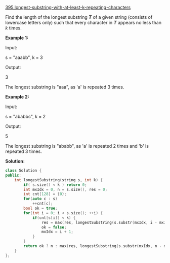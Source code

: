 [395.longest-substring-with-at-least-k-repeating-characters](https://leetcode.com/problems/longest-substring-with-at-least-k-repeating-characters/)  

Find the length of the longest substring **_T_** of a given string (consists of lowercase letters only) such that every character in **_T_** appears no less than _k_ times.

**Example 1:**

  
Input:
  
s = "aaabb", k = 3
  

  
Output:
  
3
  

  
The longest substring is "aaa", as 'a' is repeated 3 times.
  

**Example 2:**

  
Input:
  
s = "ababbc", k = 2
  

  
Output:
  
5
  

  
The longest substring is "ababb", as 'a' is repeated 2 times and 'b' is repeated 3 times.  



**Solution:**  

```cpp
class Solution {
public:
    int longestSubstring(string s, int k) {
        if( s.size() < k ) return 0;
        int mxIdx = 0, n = s.size(), res = 0;
        int cnt[128] = {0};
        for(auto c : s)
            ++cnt[c];
        bool ok = true;
        for(int i = 0; i < s.size(); ++i) {
            if(cnt[s[i]] < k) {
                res = max(res, longestSubstring(s.substr(mxIdx, i - mxIdx), k));
                ok = false;
                mxIdx = i + 1;
            }
        }
        return ok ? n : max(res, longestSubstring(s.substr(mxIdx, n - mxIdx), k));
    }
};
```
      